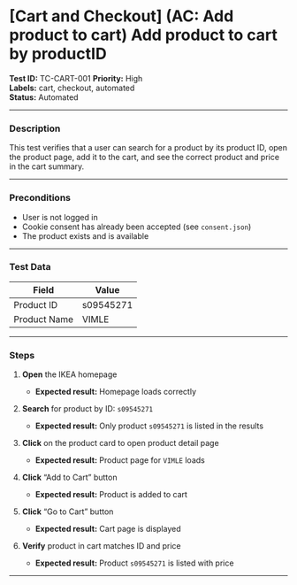 # [Cart and Checkout] (AC: Add product to cart) Add product to cart by productID

**Test ID:** TC-CART-001
**Priority:** High  
**Labels:** cart, checkout, automated  
**Status:** Automated  

---

### Description  
This test verifies that a user can search for a product by its product ID, open the product page, add it to the cart, and see the correct product and price in the cart summary.

---

### Preconditions  
- User is not logged in  
- Cookie consent has already been accepted (see `consent.json`)  
- The product exists and is available  

---

### Test Data  

| Field        | Value         |
|--------------|---------------|
| Product ID   | s09545271     |
| Product Name | VIMLE         |

---

### Steps  

1. **Open** the IKEA homepage  
   - **Expected result:** Homepage loads correctly  

2. **Search** for product by ID: `s09545271`  
   - **Expected result:** Only product `s09545271` is listed in the results  

3. **Click** on the product card to open product detail page  
   - **Expected result:** Product page for `VIMLE` loads  

4. **Click** “Add to Cart” button  
   - **Expected result:** Product is added to cart  

5. **Click** “Go to Cart” button  
   - **Expected result:** Cart page is displayed  

6. **Verify** product in cart matches ID and price  
   - **Expected result:** Product `s09545271` is listed with price 

---